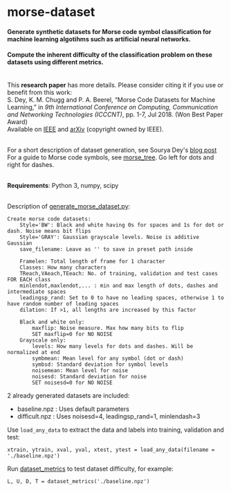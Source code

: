 # morse-dataset
#### Generate synthetic datasets for Morse code symbol classification for machine learning algotihms such as artificial neural networks.
#### Compute the inherent difficulty of the classification problem on these datasets using different metrics.

<br>This **research paper** has more details. Please consider citing it if you use or benefit from this work:<br>
S. Dey, K. M. Chugg and P. A. Beerel, “Morse Code Datasets for Machine Learning,” in _9th International Conference on Computing, Communication and Networking Technologies (ICCCNT)_, pp. 1-7, Jul 2018. (Won Best Paper Award)<br>
Available on [IEEE](https://ieeexplore.ieee.org/document/8494011) and [arXiv](https://arxiv.org/abs/1807.04239) (copyright owned by IEEE).

<br>For a short description of dataset generation, see Sourya Dey's [blog post](https://cobaltfolly.wordpress.com/2017/10/15/morse-code-dataset-for-artificial-neural-networks)<br>
For a guide to Morse code symbols, see [morse_tree](./morse_tree.png). Go left for dots and right for dashes.

<br>**Requirements**: Python 3, numpy, scipy

<br>Description of [generate_morse_dataset.py](./generate_morse_dataset.py):

	Create morse code datasets:
	    Style='BW': Black and white having 0s for spaces and 1s for dot or dash. Noise means bit flips
	    Style='GRAY': Gaussian grayscale levels. Noise is additive Gaussian
	    save_filename: Leave as '' to save in preset path inside

	    Framelen: Total length of frame for 1 character
	    Classes: How many characters
	    TReach,VAeach,TEeach: No. of training, validation and test cases FOR EACH class
	    minlendot,maxlendot,... : min and max length of dots, dashes and intermediate spaces
	    leadingsp_rand: Set to 0 to have no leading spaces, otherwise 1 to have random number of leading spaces
	    dilation: If >1, all lengths are increased by this factor

	    Black and white only:
	        maxflip: Noise measure. Max how many bits to flip
	        SET maxflip=0 for NO NOISE
	    Grayscale only:
	        levels: How many levels for dots and dashes. Will be normalized at end
	        symbmean: Mean level for any symbol (dot or dash)
	        symbsd: Standard deviation for symbol levels
	        noisemean: Mean level for noise
	        noisesd: Standard deviation for noise
	        SET noisesd=0 for NO NOISE
	

2 already generated datasets are included:
- baseline.npz : Uses default parameters
- difficult.npz : Uses noisesd=4, leadingsp_rand=1, minlendash=3

Use `load_any_data` to extract the data and labels into training, validation and test:
```
xtrain, ytrain, xval, yval, xtest, ytest = load_any_data(filename = './baseline.npz')
```

Run [dataset_metrics](./dataset_metrics.py) to test dataset difficulty, for example:
```
L, U, D, T = dataset_metrics('./baseline.npz')
```
